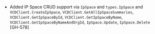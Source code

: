 * Added IP Space CRUD support via `IpSpace` and `types.IpSpace` and `VCDClient.CreateIpSpace`,
  `VCDClient.GetAllIpSpaceSummaries`, `VCDClient.GetIpSpaceById`, `VCDClient.GetIpSpaceByName`,
  `VCDClient.GetIpSpaceByNameAndOrgId`, `IpSpace.Update`, `IpSpace.Delete` [GH-578]
